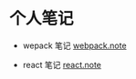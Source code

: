 # 个人笔记

* wepack 笔记
[webpack.note](https://github.com/Qolim/notes/tree/main/webpack)

* react 笔记
[react.note](https://github.com/Qolim/notes/tree/main/react-notes)